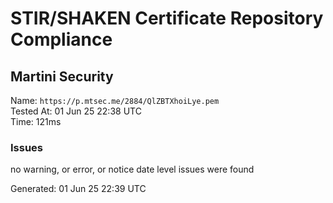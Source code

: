 # STIR/SHAKEN Certificate Repository Compliance

## Martini Security

Name: `https://p.mtsec.me/2884/QlZBTXhoiLye.pem`\
Tested At: 01 Jun 25 22:38 UTC\
Time: 121ms

### Issues

no warning, or error, or notice date level issues were found

Generated: 01 Jun 25 22:39 UTC